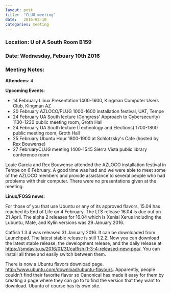 ```yaml
---
layout: post
title:  "CLUG meeting"
date:   2016-02-10
categories: meeting
---
```

### Location: U of A South Room B159
  
### Date: Wednesday, Febuary 10th 2016

### Meeting Notes:
  
**Attendees**: 4
  
**Upcoming Events**:

* 14 February Linux Presentation 1400-1600, Kingman Computer Users Club, Kingman AZ
* 20 February AZLOCO/PLUG 1000-1600 installation festival, UAT, Tempe
* 24 February UA South lecture (Congress' Approach to Cybersecurity) 1130-1230 public meeting room, Groth Hall
* 24 February UA South lecture (Technology and Elections) 1700-1800 public meeting room, Groth Hall
* 25 February Ubuntu Hour 1800-1900 at Schlotzsky's Cafe (hosted by Rex Bouwense)
* 27 FebruaryCLUG meeting 1400-1545 Sierra Vista public library conference room
  
Louie Garcia and Rex Bouwense attended the AZLOCO installation festival in Tempe on 6 February. A good time was had and we were able to meet some of the AZLOCO members and provide assistance to several people who had problems with their computer. There were no presentations given at the meeting.
  
**Linux/FOSS news**:
  
For those of you that use Ubuntu or any of its approved flavors, 15.04 has reached its End of Life on 4 February. The LTS release 16.04 is due out on 21 April. The alpha 2 releases for 16.04 which is Xenial Xerus including the Lubuntu, Mate, and Kylin versions was 29 January 2016.
  
Catfish 1.3.4 was released 31 January 2016. It can be downloaded from Launchpad. The latest stable release is still 1.2.2. Now you can download the latest stable release, the development release, and the daily release at <https://smdavis.us/2016/01/31/catfish-1-3-4-released-new-ppa/>. You can install all three and easily switch between them.
  
There is now a Ubuntu flavors download page. <http://www.ubuntu.com/download/ubuntu-flavours>. Apparently, people couldn't find their favorite flavor so Canonical has made it easy for them by creating a page where they can go to to find the version that they want to download. Ubuntu of course has its own site.
